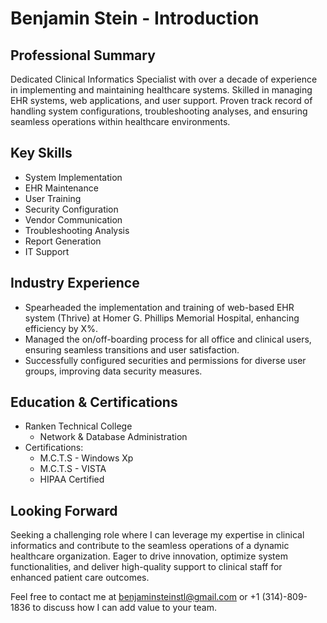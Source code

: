 # Benjamin Stein - Introduction

## Professional Summary
Dedicated Clinical Informatics Specialist with over a decade of experience in implementing and maintaining healthcare systems. Skilled in managing EHR systems, web applications, and user support. Proven track record of handling system configurations, troubleshooting analyses, and ensuring seamless operations within healthcare environments.

## Key Skills
- System Implementation
- EHR Maintenance
- User Training
- Security Configuration
- Vendor Communication
- Troubleshooting Analysis
- Report Generation
- IT Support

## Industry Experience
- Spearheaded the implementation and training of web-based EHR system (Thrive) at Homer G. Phillips Memorial Hospital, enhancing efficiency by X%.
- Managed the on/off-boarding process for all office and clinical users, ensuring seamless transitions and user satisfaction.
- Successfully configured securities and permissions for diverse user groups, improving data security measures.

## Education & Certifications
- Ranken Technical College
  - Network & Database Administration
- Certifications:
  - M.C.T.S - Windows Xp
  - M.C.T.S - VISTA
  - HIPAA Certified

## Looking Forward
Seeking a challenging role where I can leverage my expertise in clinical informatics and contribute to the seamless operations of a dynamic healthcare organization. Eager to drive innovation, optimize system functionalities, and deliver high-quality support to clinical staff for enhanced patient care outcomes. 

Feel free to contact me at benjaminsteinstl@gmail.com or +1 (314)-809-1836 to discuss how I can add value to your team.